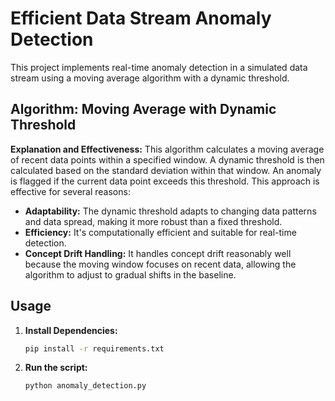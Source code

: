 # Efficient Data Stream Anomaly Detection

This project implements real-time anomaly detection in a simulated data stream using a moving average algorithm with a dynamic threshold.

## Algorithm: Moving Average with Dynamic Threshold

**Explanation and Effectiveness:** This algorithm calculates a moving average of recent data points within a specified window. A dynamic threshold is then calculated based on the standard deviation within that window. An anomaly is flagged if the current data point exceeds this threshold.  This approach is effective for several reasons:

* **Adaptability:** The dynamic threshold adapts to changing data patterns and data spread, making it more robust than a fixed threshold.
* **Efficiency:**  It's computationally efficient and suitable for real-time detection.
* **Concept Drift Handling:** It handles concept drift reasonably well because the moving window focuses on recent data, allowing the algorithm to adjust to gradual shifts in the baseline.

## Usage

1.  **Install Dependencies:**
    ```bash
    pip install -r requirements.txt
    ```

2. **Run the script:**
   ```bash
   python anomaly_detection.py 
   ```